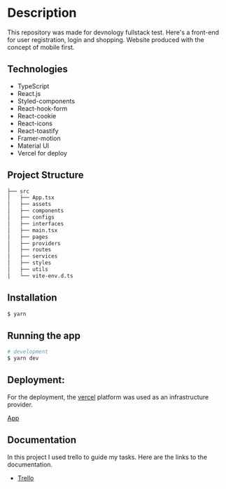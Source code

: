 # Description

This repository was made for devnology fullstack test. Here's a front-end for user registration, login and shopping. Website produced with the concept of mobile first.

## Technologies

- TypeScript 
- React.js
- Styled-components
- React-hook-form
- React-cookie
- React-icons
- React-toastify
- Framer-motion
- Material UI
- Vercel for deploy

## Project Structure
```bash
├── src
│   ├── App.tsx
│   ├── assets
│   ├── components
│   ├── configs
│   ├── interfaces
│   ├── main.tsx
│   ├── pages
│   ├── providers
│   ├── routes
│   ├── services
│   ├── styles
│   ├── utils
│   └── vite-env.d.ts
```

## Installation

```bash
$ yarn 
```

## Running the app

```bash
# development
$ yarn dev

```
## Deployment:

For the deployment, the [vercel](https://vercel.com/) platform was used as an infrastructure provider.

[App](https://devstore-frontend-lufelipe12.vercel.app/)

## Documentation

In this project I used trello to guide my tasks. Here are the links to the documentation.

- [Trello](https://trello.com/b/iQaaKzXK/devstore-frontend)
